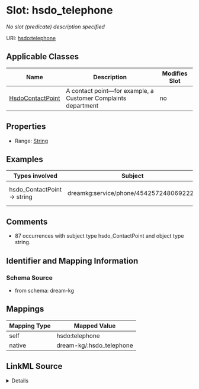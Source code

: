 

# Slot: hsdo_telephone


_No slot (predicate) description specified_





URI: [hsdo:telephone](http://schema.org/telephone)



<!-- no inheritance hierarchy -->





## Applicable Classes

| Name | Description | Modifies Slot |
| --- | --- | --- |
| [HsdoContactPoint](HsdoContactPoint.md) | A contact point&#x2014;for example, a Customer Complaints department |  no  |







## Properties

* Range: [String](String.md)






## Examples

| Types involved | Subject | Predicate | Object |
| --- | --- | --- | --- |
| hsdo_ContactPoint → string | dreamkg:service/phone/4542572480692224 | hsdo:telephone | 484-454-8720 |


## Comments

* 87 occurrences with subject type hsdo_ContactPoint and object type string.

## Identifier and Mapping Information







### Schema Source


* from schema: dream-kg




## Mappings

| Mapping Type | Mapped Value |
| ---  | ---  |
| self | hsdo:telephone |
| native | dream-kg/:hsdo_telephone |




## LinkML Source

<details>
```yaml
name: hsdo_telephone
description: No slot (predicate) description specified
comments:
- 87 occurrences with subject type hsdo_ContactPoint and object type string.
examples:
- description: hsdo_ContactPoint → string
  object:
    example_object: 484-454-8720
    example_object_type: string
    example_predicate: hsdo:telephone
    example_subject: dreamkg:service/phone/4542572480692224
    example_subject_type: hsdo_ContactPoint
from_schema: dream-kg
rank: 1000
slot_uri: hsdo:telephone
alias: hsdo_telephone
domain_of:
- hsdo_ContactPoint
range: string

```
</details>